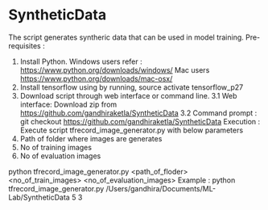 # SyntheticData

The script generates syntheric data that can be used in model training. 
Pre-requisites :
1. Install Python. Windows users refer : https://www.python.org/downloads/windows/
   Mac users https://www.python.org/downloads/mac-osx/
2. Install tensorflow using by running, source activate tensorflow_p27
3. Download script through web interface or command line.
   3.1 Web interface: Download zip from https://github.com/gandhiraketla/SyntheticData
   3.2 Command prompt : git checkout https://github.com/gandhiraketla/SyntheticData
Execution :
Execute script tfrecord_image_generator.py with below parameters
1. Path of folder where images are generates
2. No of training images
3. No of evaluation images

python tfrecord_image_generator.py <path_of_floder> <no_of_train_images> <no_of_evaluation_images>
Example : python tfrecord_image_generator.py /Users/gandhira/Documents/ML-Lab/SyntheticData 5 3

